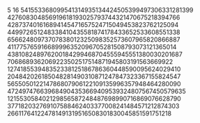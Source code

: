 5
16
541553368099541314935134424505399497306331281399
427608304856919618193025793744321470675218394766
428737401616894145471657524715049453823762125094
449972651248338410435581874178433652533608551338
65662480973707838012325098352573607965820866887
411775765916689996352096705281508793073121365014
438108248976200184299468704555945551380030201687
7068689362069223502517514871945803191563669922
127418553948352338125186786360448590095624029410
204842026185048281490310871247847323367155824547
565505012214786807906122109135996357948464280090
472497476639684904353669409539324807567450579635
121553058402129856587248487698990716869076628790
377182032769107588462403377008241484571212874303
266117641224781491319516508301830045851591751218
